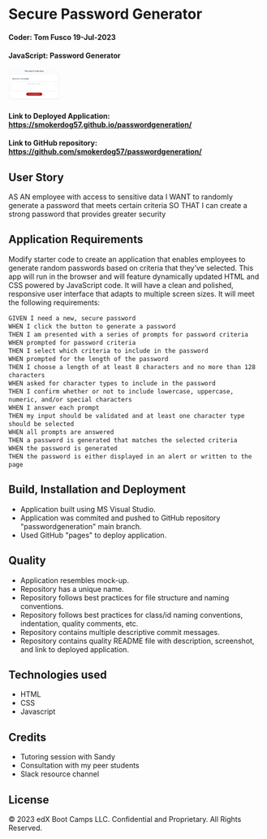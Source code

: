 # Secure Password Generator

#### Coder: Tom Fusco 19-Jul-2023
#### JavaScript: Password Generator

<img src="assets/images/03-javascript-homework-demo.png" width=20%>

#### Link to Deployed Application:  https://smokerdog57.github.io/passwordgeneration/
#### Link to GitHub repository:     https://github.com/smokerdog57/passwordgeneration/

## User Story

AS AN employee with access to sensitive data
I WANT to randomly generate a password that meets certain criteria
SO THAT I can create a strong password that provides greater security


## Application Requirements 

Modify starter code to create an application that enables employees to generate random passwords based on criteria that they’ve selected. This app will run in the browser and will feature dynamically updated HTML and CSS powered by JavaScript code. It will have a clean and polished, responsive user interface that adapts to multiple screen sizes. It will meet the following requirements:

    GIVEN I need a new, secure password
    WHEN I click the button to generate a password
    THEN I am presented with a series of prompts for password criteria
    WHEN prompted for password criteria
    THEN I select which criteria to include in the password
    WHEN prompted for the length of the password
    THEN I choose a length of at least 8 characters and no more than 128 characters
    WHEN asked for character types to include in the password
    THEN I confirm whether or not to include lowercase, uppercase, numeric, and/or special characters
    WHEN I answer each prompt
    THEN my input should be validated and at least one character type should be selected
    WHEN all prompts are answered
    THEN a password is generated that matches the selected criteria
    WHEN the password is generated
    THEN the password is either displayed in an alert or written to the page

## Build, Installation and Deployment

 * Application built using MS Visual Studio.
 * Application was commited and pushed to GitHub repository "passwordgeneration" main branch.
 * Used GitHub "pages" to deploy application.

## Quality

* Application resembles mock-up.
* Repository has a unique name.
* Repository follows best practices for file structure and naming conventions.
* Repository follows best practices for class/id naming conventions, indentation, quality comments, etc.
* Repository contains multiple descriptive commit messages.
* Repository contains quality README file with description, screenshot, and link to deployed application.

## Technologies used

 * HTML
 * CSS
 * Javascript

## Credits

 * Tutoring session with Sandy
 * Consultation with my peer students
 * Slack resource channel

## License

© 2023 edX Boot Camps LLC. Confidential and Proprietary. All Rights Reserved.